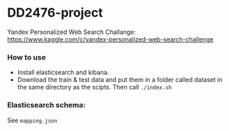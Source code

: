 # DD2476-project

Yandex Personalized Web Search Challange: https://www.kaggle.com/c/yandex-personalized-web-search-challenge

### How to use

*  Install elasticsearch and kibana.
*  Download the train & test data and put them in a folder called dataset in the same directory as the scipts. Then call `./index.sh`

### Elasticsearch schema: 
See `mapping.json`


